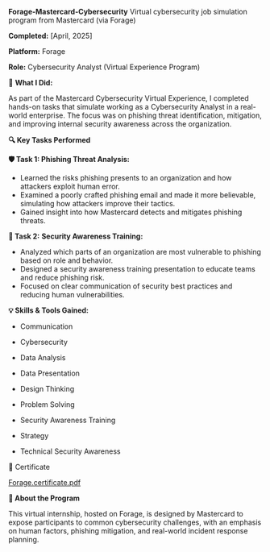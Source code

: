 **Forage-Mastercard-Cybersecurity**
Virtual cybersecurity job simulation program from Mastercard (via Forage)

**Completed:** [April, 2025]

**Platform:** Forage

**Role:** Cybersecurity Analyst (Virtual Experience Program)

📝 **What I Did:**

As part of the Mastercard Cybersecurity Virtual Experience, I completed hands-on tasks that simulate working as a Cybersecurity Analyst in a real-world enterprise. The focus was on phishing threat identification, mitigation, and improving internal security awareness across the organization.

**🔍 Key Tasks Performed**

**🛡️ Task 1: Phishing Threat Analysis:**

- Learned the risks phishing presents to an organization and how attackers exploit human error.
- Examined a poorly crafted phishing email and made it more believable, simulating how attackers improve their tactics.
- Gained insight into how Mastercard detects and mitigates phishing threats.


**📢 Task 2:** **Security Awareness Training:**

- Analyzed which parts of an organization are most vulnerable to phishing based on role and behavior.
- Designed a security awareness training presentation to educate teams and reduce phishing risk.
- Focused on clear communication of security best practices and reducing human vulnerabilities.


**💡 Skills & Tools Gained:**


- Communication

- Cybersecurity

- Data Analysis

- Data Presentation

- Design Thinking

- Problem Solving

- Security Awareness Training

- Strategy

- Technical Security Awareness


📄 Certificate


[Forage.certificate.pdf](https://github.com/user-attachments/files/20064979/Forage.certificate.pdf)


**📌 About the Program**

This virtual internship, hosted on Forage, is designed by Mastercard to expose participants to common cybersecurity challenges, with an emphasis on human factors, phishing mitigation, and real-world incident response planning.
